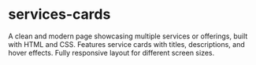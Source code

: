 # services-cards
A clean and modern page showcasing multiple services or offerings, built with HTML and CSS. Features service cards with titles, descriptions, and hover effects. Fully responsive layout for different screen sizes.

